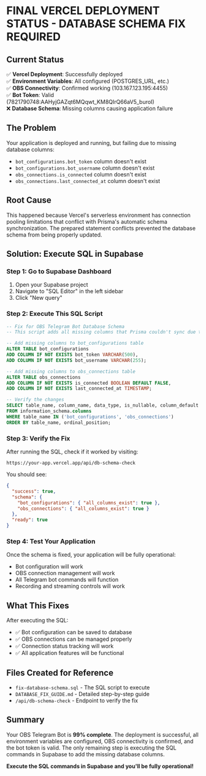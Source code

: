 # FINAL VERCEL DEPLOYMENT STATUS - DATABASE SCHEMA FIX REQUIRED

## Current Status
✅ **Vercel Deployment**: Successfully deployed  
✅ **Environment Variables**: All configured (POSTGRES_URL, etc.)  
✅ **OBS Connectivity**: Confirmed working (103.167.123.195:4455)  
✅ **Bot Token**: Valid (7821790748:AAHyjGAZqt6MQqwt_KM8QIrQ66aV5_buroI)  
❌ **Database Schema**: Missing columns causing application failure  

## The Problem
Your application is deployed and running, but failing due to missing database columns:
- `bot_configurations.bot_token` column doesn't exist
- `bot_configurations.bot_username` column doesn't exist  
- `obs_connections.is_connected` column doesn't exist
- `obs_connections.last_connected_at` column doesn't exist

## Root Cause
This happened because Vercel's serverless environment has connection pooling limitations that conflict with Prisma's automatic schema synchronization. The prepared statement conflicts prevented the database schema from being properly updated.

## Solution: Execute SQL in Supabase

### Step 1: Go to Supabase Dashboard
1. Open your Supabase project
2. Navigate to "SQL Editor" in the left sidebar
3. Click "New query"

### Step 2: Execute This SQL Script
```sql
-- Fix for OBS Telegram Bot Database Schema
-- This script adds all missing columns that Prisma couldn't sync due to serverless conflicts

-- Add missing columns to bot_configurations table
ALTER TABLE bot_configurations 
ADD COLUMN IF NOT EXISTS bot_token VARCHAR(500),
ADD COLUMN IF NOT EXISTS bot_username VARCHAR(255);

-- Add missing columns to obs_connections table
ALTER TABLE obs_connections 
ADD COLUMN IF NOT EXISTS is_connected BOOLEAN DEFAULT FALSE,
ADD COLUMN IF NOT EXISTS last_connected_at TIMESTAMP;

-- Verify the changes
SELECT table_name, column_name, data_type, is_nullable, column_default
FROM information_schema.columns 
WHERE table_name IN ('bot_configurations', 'obs_connections')
ORDER BY table_name, ordinal_position;
```

### Step 3: Verify the Fix
After running the SQL, check if it worked by visiting:
```
https://your-app.vercel.app/api/db-schema-check
```

You should see:
```json
{
  "success": true,
  "schema": {
    "bot_configurations": { "all_columns_exist": true },
    "obs_connections": { "all_columns_exist": true }
  },
  "ready": true
}
```

### Step 4: Test Your Application
Once the schema is fixed, your application will be fully operational:
- Bot configuration will work
- OBS connection management will work  
- All Telegram bot commands will function
- Recording and streaming controls will work

## What This Fixes
After executing the SQL:
- ✅ Bot configuration can be saved to database
- ✅ OBS connections can be managed properly
- ✅ Connection status tracking will work
- ✅ All application features will be functional

## Files Created for Reference
- `fix-database-schema.sql` - The SQL script to execute
- `DATABASE_FIX_GUIDE.md` - Detailed step-by-step guide
- `/api/db-schema-check` - Endpoint to verify the fix

## Summary
Your OBS Telegram Bot is **99% complete**. The deployment is successful, all environment variables are configured, OBS connectivity is confirmed, and the bot token is valid. The only remaining step is executing the SQL commands in Supabase to add the missing database columns.

**Execute the SQL commands in Supabase and you'll be fully operational!**